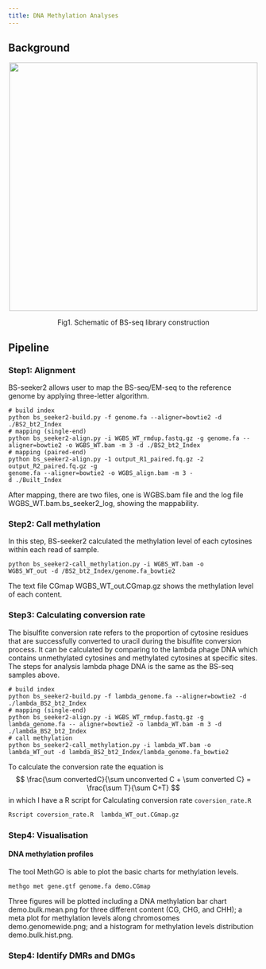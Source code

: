 ```yaml
---
title: DNA Methylation Analyses
---
```


## Background

<p align="center">
<img src="https://peiyu.us/img/NGS/bsseq.png" width="500"/>
</p>
<p align="center">
Fig1. Schematic of BS-seq library construction
</p>


## Pipeline
### Step1: Alignment
BS-seeker2 allows user to map the BS-seq/EM-seq to the reference genome by applying three-letter algorithm.
```
# build index
python bs_seeker2-build.py -f genome.fa --aligner=bowtie2 -d ./BS2_bt2_Index
# mapping (single-end)
python bs_seeker2-align.py -i WGBS_WT_rmdup.fastq.gz -g genome.fa --
aligner=bowtie2 -o WGBS_WT.bam -m 3 -d ./BS2_bt2_Index
# mapping (paired-end)
python bs_seeker2-align.py -1 output_R1_paired.fq.gz -2 output_R2_paired.fq.gz -g 
genome.fa --aligner=bowtie2 -o WGBS_align.bam -m 3 -
d ./Built_Index
```
After mapping, there are two files, one is WGBS.bam file and the log file WGBS_WT.bam.bs_seeker2_log, showing the mappability.

### Step2: Call methylation 
In this step, BS-seeker2 calculated the methylation level of each cytosines within each read of sample.
```
python bs_seeker2-call_methylation.py -i WGBS_WT.bam -o 
WGBS_WT_out -d /BS2_bt2_Index/genome.fa_bowtie2
```
The text file CGmap WGBS_WT_out.CGmap.gz shows the methylation level of each content.


### Step3: Calculating conversion rate
The bisulfite conversion rate refers to the proportion of cytosine residues that are successfully converted to uracil during the bisulfite conversion process. It can be calculated by comparing to the lambda phage DNA which contains unmethylated cytosines and methylated cytosines at specific sites.
The steps for analysis lambda phage DNA is the same as the BS-seq samples above.
```
# build index
python bs_seeker2-build.py -f lambda_genome.fa --aligner=bowtie2 -d ./lambda_BS2_bt2_Index
# mapping (single-end)
python bs_seeker2-align.py -i WGBS_WT_rmdup.fastq.gz -g lambda_genome.fa -- aligner=bowtie2 -o lambda_WT.bam -m 3 -d ./lambda_BS2_bt2_Index
# call methylation
python bs_seeker2-call_methylation.py -i lambda_WT.bam -o 
lambda_WT_out -d lambda_BS2_bt2_Index/lambda_genome.fa_bowtie2
```
To calculate the conversion rate the equation is 
$$
\frac{\sum convertedC}{\sum unconverted C + \sum converted C} = \frac{\sum T}{\sum C+T}
$$
in which I have a R script for Calculating conversion rate `coversion_rate.R`

```bash
Rscript coversion_rate.R  lambda_WT_out.CGmap.gz
```

### Step4: Visualisation
#### DNA methylation profiles 
The tool MethGO is able to plot the basic charts for methylation levels.
```
methgo met gene.gtf genome.fa demo.CGmap
```
Three figures will be plotted including a DNA methylation bar chart demo.bulk.mean.png for three different content (CG, CHG, and CHH); a meta plot for methylation levels along chromosomes demo.genomewide.png; and a histogram for methylation levels distribution demo.bulk.hist.png.

### Step4: Identify DMRs and DMGs